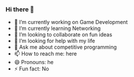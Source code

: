 ### Hi there 👋

- 🔭 I’m currently working on Game Development
- 🌱 I’m currently learning Networking
- 👯 I’m looking to collaborate on fun ideas
- 🤔 I’m looking for help with my life
- 💬 Ask me about competitive programming
- 📫 How to reach me: here
- 😄 Pronouns: he
- ⚡ Fun fact: No
